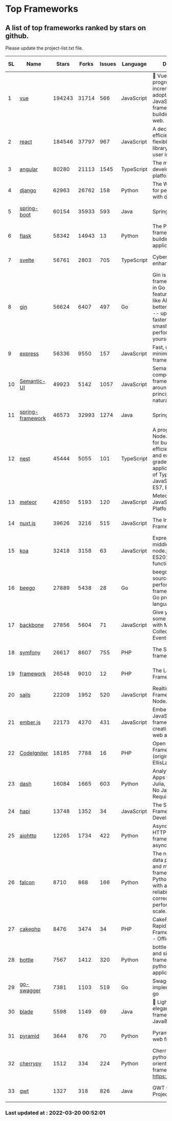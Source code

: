 # Top Frameworks
## A list of top frameworks ranked by stars on github.  
Please update the project-list.txt file.

| SL| Name  | Stars| Forks| Issues | Language | Description | Last Commit |
| --| ------| -----| ---- | ------ | -------- | ----------- | ----------- |
| 1 | [vue](https://github.com/vuejs/vue) | 194243 | 31714 | 566 | JavaScript | 🖖 Vue.js is a progressive, incrementally-adoptable JavaScript framework for building UI on the web. | 2022-02-22 18:38:12 |
| 2 | [react](https://github.com/facebook/react) | 184546 | 37797 | 967 | JavaScript | A declarative, efficient, and flexible JavaScript library for building user interfaces. | 2022-03-18 20:51:40 |
| 3 | [angular](https://github.com/angular/angular) | 80280 | 21113 | 1545 | TypeScript | The modern web developer’s platform | 2022-03-17 21:03:26 |
| 4 | [django](https://github.com/django/django) | 62963 | 26762 | 158 | Python | The Web framework for perfectionists with deadlines. | 2022-03-19 14:41:48 |
| 5 | [spring-boot](https://github.com/spring-projects/spring-boot) | 60154 | 35933 | 593 | Java | Spring Boot | 2022-03-19 11:05:21 |
| 6 | [flask](https://github.com/pallets/flask) | 58342 | 14943 | 13 | Python | The Python micro framework for building web applications. | 2022-03-15 15:48:47 |
| 7 | [svelte](https://github.com/sveltejs/svelte) | 56761 | 2803 | 705 | TypeScript | Cybernetically enhanced web apps | 2022-03-17 13:06:27 |
| 8 | [gin](https://github.com/gin-gonic/gin) | 56624 | 6407 | 497 | Go | Gin is a HTTP web framework written in Go (Golang). It features a Martini-like API with much better performance -- up to 40 times faster. If you need smashing performance, get yourself some Gin. | 2022-03-19 13:19:57 |
| 9 | [express](https://github.com/expressjs/express) | 56336 | 9550 | 157 | JavaScript | Fast, unopinionated, minimalist web framework for node. | 2022-03-01 05:27:48 |
| 10 | [Semantic-UI](https://github.com/Semantic-Org/Semantic-UI) | 49923 | 5142 | 1057 | JavaScript | Semantic is a UI component framework based around useful principles from natural language. | 2018-10-21 20:59:02 |
| 11 | [spring-framework](https://github.com/spring-projects/spring-framework) | 46573 | 32993 | 1274 | Java | Spring Framework | 2022-03-18 17:25:30 |
| 12 | [nest](https://github.com/nestjs/nest) | 45444 | 5055 | 101 | TypeScript | A progressive Node.js framework for building efficient, scalable, and enterprise-grade server-side applications on top of TypeScript & JavaScript (ES6, ES7, ES8) 🚀 | 2022-03-14 14:21:12 |
| 13 | [meteor](https://github.com/meteor/meteor) | 42850 | 5193 | 120 | JavaScript | Meteor, the JavaScript App Platform | 2022-03-07 12:36:21 |
| 14 | [nuxt.js](https://github.com/nuxt/nuxt.js) | 39626 | 3216 | 515 | JavaScript | The Intuitive Vue(2) Framework | 2021-12-17 13:20:07 |
| 15 | [koa](https://github.com/koajs/koa) | 32418 | 3158 | 63 | JavaScript | Expressive middleware for node.js using ES2017 async functions | 2022-03-17 16:09:54 |
| 16 | [beego](https://github.com/beego/beego) | 27889 | 5438 | 28 | Go | beego is an open-source, high-performance web framework for the Go programming language. | 2022-03-05 10:05:33 |
| 17 | [backbone](https://github.com/jashkenas/backbone) | 27856 | 5604 | 71 | JavaScript | Give your JS App some Backbone with Models, Views, Collections, and Events | 2022-02-26 00:31:21 |
| 18 | [symfony](https://github.com/symfony/symfony) | 26617 | 8607 | 755 | PHP | The Symfony PHP framework | 2022-03-18 16:23:14 |
| 19 | [framework](https://github.com/laravel/framework) | 26548 | 9010 | 12 | PHP | The Laravel Framework. | 2022-03-19 20:46:09 |
| 20 | [sails](https://github.com/balderdashy/sails) | 22209 | 1952 | 520 | JavaScript | Realtime MVC Framework for Node.js | 2022-03-19 01:23:36 |
| 21 | [ember.js](https://github.com/emberjs/ember.js) | 22173 | 4270 | 431 | JavaScript | Ember.js - A JavaScript framework for creating ambitious web applications | 2022-03-18 19:33:35 |
| 22 | [CodeIgniter](https://github.com/bcit-ci/CodeIgniter) | 18185 | 7788 | 16 | PHP | Open Source PHP Framework (originally from EllisLab) | 2022-03-03 13:29:55 |
| 23 | [dash](https://github.com/plotly/dash) | 16084 | 1665 | 603 | Python | Analytical Web Apps for Python, R, Julia, and Jupyter. No JavaScript Required. | 2022-03-18 16:00:56 |
| 24 | [hapi](https://github.com/hapijs/hapi) | 13748 | 1352 | 34 | JavaScript | The Simple, Secure Framework Developers Trust | 2022-03-02 14:32:29 |
| 25 | [aiohttp](https://github.com/aio-libs/aiohttp) | 12265 | 1734 | 422 | Python | Asynchronous HTTP client/server framework for asyncio and Python | 2022-03-12 14:41:56 |
| 26 | [falcon](https://github.com/falconry/falcon) | 8710 | 868 | 166 | Python | The no-nonsense data plane REST API and microservices framework for Python developers, with a focus on reliability, correctness, and performance at scale. | 2022-03-15 17:02:24 |
| 27 | [cakephp](https://github.com/cakephp/cakephp) | 8476 | 3474 | 34 | PHP | CakePHP: The Rapid Development Framework for PHP - Official Repository | 2022-03-17 19:25:01 |
| 28 | [bottle](https://github.com/bottlepy/bottle) | 7567 | 1412 | 320 | Python | bottle.py is a fast and simple micro-framework for python web-applications. | 2022-03-01 21:05:57 |
| 29 | [go-swagger](https://github.com/go-swagger/go-swagger) | 7381 | 1103 | 519 | Go | Swagger 2.0 implementation for go | 2022-03-09 23:55:31 |
| 30 | [blade](https://github.com/lets-blade/blade) | 5598 | 1149 | 69 | Java | :rocket: Lightning fast and elegant mvc framework for Java8 | 2020-03-22 13:39:23 |
| 31 | [pyramid](https://github.com/Pylons/pyramid) | 3644 | 876 | 70 | Python | Pyramid - A Python web framework | 2022-03-13 22:49:13 |
| 32 | [cherrypy](https://github.com/cherrypy/cherrypy) | 1512 | 334 | 224 | Python | CherryPy is a pythonic, object-oriented HTTP framework.      https://cherrypy.dev | 2022-03-13 22:31:07 |
| 33 | [gwt](https://github.com/gwtproject/gwt) | 1327 | 318 | 826 | Java | GWT Open Source Project | 2022-02-10 23:35:12 |

### Last updated at : 2022-03-20 00:52:01
